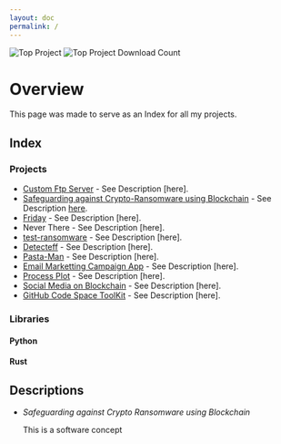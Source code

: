 ```yaml
---
layout: doc
permalink: /
---
```


<!-- top badge -->
![Top Project](https://img.shields.io/badge/Top%20Downloaded%20Project%20-%20pasta_man%20-%20Blue?link=https://pypi.org/project/pasta-man)
![Top Project Download Count](https://img.shields.io/badge/Top%20Project%20Download%20Count%20-%209092%20-%20Blue?link=https://pypi.org/project/pasta-man)

# Overview

This page was made to serve as an Index for all my projects. 

## Index

### Projects

* [Custom Ftp Server](https://github.com/d33p0st/custom-ftp) - See Description [here].
* [Safeguarding against Crypto-Ransomware using Blockchain](https://github.com/d33p0st/blockchain-daemon) - See Description [here](#crypto-ransomware).
* [Friday](https://github.com/d33pster/Friday) - See Description [here].
* Never There - See Description [here].
* [test-ransomware](https://github.com/d33p0st/test-ransomware) - See Description [here].
* [Detecteff](https://github.com/d33pster/detecteff) - See Description [here].
* [Pasta-Man](https://github.com/d33pster/pasta-man) - See Description [here].
* [Email Marketting Campaign App](https://github.com/d33pster/email-marketting-hackathon) - See Description [here].
* [Process Plot](https://github.com/d33pster/ProcessPlot) - See Description [here].
* [Social Media on Blockchain](https://github.com/d33pster/socialmedia-blockchain) - See Description [here].
* [GitHub Code Space ToolKit](https://github.com/d33pster/github-codespace-toolkit) - See Description [here].

### Libraries

#### Python
#### Rust

## Descriptions

<a name="crypto-ransomware"></a>

* _Safeguarding against Crypto Ransomware using Blockchain_

  This is a software concept